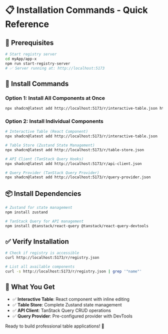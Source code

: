 # 📋 Installation Commands - Quick Reference

## 🚀 Prerequisites
```bash
# Start registry server
cd myApp/app-x
npm run start-registry-server
# ✅ Server running at: http://localhost:5173
```

## 🎯 Install Commands

### Option 1: Install All Components at Once
```bash
npx shadcn@latest add http://localhost:5173/r/interactive-table.json http://localhost:5173/r/table-store.json http://localhost:5173/r/api-client.json http://localhost:5173/r/query-provider.json
```

### Option 2: Install Individual Components
```bash
# Interactive Table (React Component)
npx shadcn@latest add http://localhost:5173/r/interactive-table.json

# Table Store (Zustand State Management)
npx shadcn@latest add http://localhost:5173/r/table-store.json

# API Client (TanStack Query Hooks)
npx shadcn@latest add http://localhost:5173/r/api-client.json

# Query Provider (TanStack Query Provider)
npx shadcn@latest add http://localhost:5173/r/query-provider.json
```

## 📦 Install Dependencies
```bash
# Zustand for state management
npm install zustand

# TanStack Query for API management
npm install @tanstack/react-query @tanstack/react-query-devtools
```

## ✅ Verify Installation
```bash
# Check if registry is accessible
curl http://localhost:5173/r/registry.json

# List all available components
curl -s http://localhost:5173/r/registry.json | grep '"name"'
```

## 🎉 What You Get
- ✅ **Interactive Table**: React component with inline editing
- ✅ **Table Store**: Complete Zustand state management
- ✅ **API Client**: TanStack Query CRUD operations
- ✅ **Query Provider**: Pre-configured provider with DevTools

Ready to build professional table applications! 🚀

